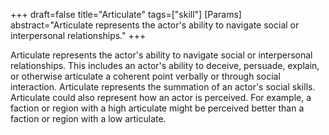 +++
draft=false
title="Articulate"
tags=["skill"]
[Params]
  abstract="Articulate represents the actor's ability to navigate social or interpersonal relationships."
+++

Articulate represents the actor's ability to navigate social or interpersonal relationships. This includes an actor's ability to deceive, persuade, explain, or otherwise articulate a coherent point verbally or through social interaction. Articulate represents the summation of an actor's social skills. Articulate could also represent how an actor is perceived. For example, a faction or region with a high articulate might be perceived better than a faction or region with a low articulate.
